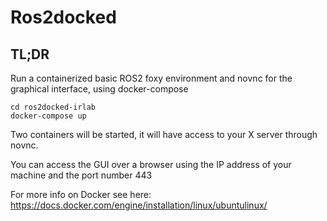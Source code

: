 # Ros2docked

## TL;DR

Run a containerized basic ROS2 foxy environment and novnc for the graphical interface, using docker-compose

	cd ros2docked-irlab
	docker-compose up

Two containers will be started, it will have access to your X server through novnc.

You can access the GUI over a browser using the IP address of your machine and the port number 443

For more info on Docker see here: https://docs.docker.com/engine/installation/linux/ubuntulinux/

